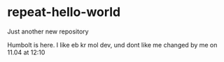 # repeat-hello-world
Just another new repository

Humbolt is here. I like eb kr mol dev, und dont like me
changed by me on 11.04 at 12:10
